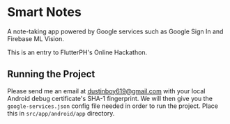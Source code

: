# Smart Notes

A note-taking app powered by Google services such as Google Sign In and Firebase ML Vision.

This is an entry to FlutterPH's Online Hackathon.

## Running the Project

Please send me an email at dustinboy619@gmail.com with your local Android debug certificate's SHA-1 fingerprint.
We will then give you the `google-services.json` config file needed in order to run the project. Place this in
`src/app/android/app` directory.